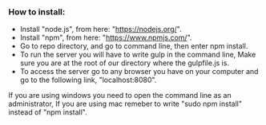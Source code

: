 ### How to install:

  - Install "node.js", from here: "https://nodejs.org/".
  - Install "npm", from here: "https://www.npmjs.com/".
  - Go to repo directory, and go to command line, then enter npm install.
  - To run the server you will have to write gulp in the command line, Make sure you are at the root of our directory where the gulpfile.js is.
  - To access the server go to any browser you have on your computer and go to the following link, "localhost:8080".

If you are using windows you need to open the command line as an administrator, If you are using mac remeber to write "sudo npm install" instead of "npm install".